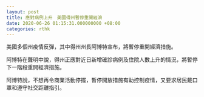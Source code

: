 ```yaml
---
layout: post
title: 應對病例上升　美國得州暫停重開經濟
date: 2020-06-26 01:15:31.000000000 +08:00
categories: rthk
---
```


美國多個州疫情反彈，其中得州州長阿博特宣布，將暫停重開經濟措施。

阿博特在聲明中說，得州正應對近日新增確診病例及住院人數上升的情況，將暫停下一階段重開經濟措施。

阿博特說，不想再令商業活動停擺，暫停開放措施有助控制疫情，又要求居民戴口罩和遵守社交距離指引。
